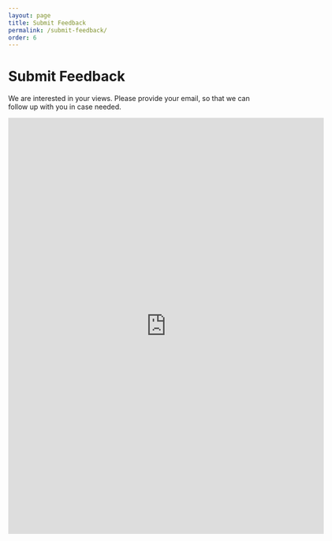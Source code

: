 ```yaml
---
layout: page
title: Submit Feedback
permalink: /submit-feedback/
order: 6
---
```


# Submit Feedback

We are interested in your views. Please provide your email, so that we can follow up with you in case needed.

<iframe src="https://docs.google.com/forms/d/e/1FAIpQLSdsKnrnSC0dbaWiChtXtzIeW-AJYuLHSKyozW_rAKeowlgYTg/viewform?embedded=true" width="640" height="843" frameborder="0" marginheight="0" marginwidth="0">Loading…</iframe>
